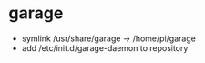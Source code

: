 # garage

- symlink /usr/share/garage -> /home/pi/garage
- add /etc/init.d/garage-daemon to repository